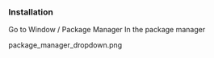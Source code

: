 ### Installation

Go to Window / Package Manager
In the package manager 

package_manager_dropdown.png